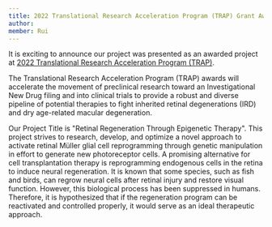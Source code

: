 ```yaml
---
title: 2022 Translational Research Acceleration Program (TRAP) Grant Award
author: 
member: Rui
---
```

It is exciting to announce our project was presented as an awarded project at [2022 Translational Research Acceleration Program (TRAP)](https://www.fightingblindness.org/translational-research-acceleration-program#2022-trap-awardees-webinar-1332).

The Translational Research Acceleration Program (TRAP) awards will accelerate the movement of preclinical research toward an Investigational New Drug filing and into clinical trials to provide a robust and diverse pipeline of potential therapies to fight inherited retinal degenerations (IRD) and dry age-related macular degeneration.

Our Project Title is "Retinal Regeneration Through Epigenetic Therapy". This project strives to research, develop, and optimize a novel approach to activate retinal Müller glial cell reprogramming through genetic manipulation in effort to generate new photoreceptor cells. A promising alternative for cell transplantation therapy is reprogramming endogenous cells in the retina to induce neural regeneration. It is known that some species, such as fish and birds, can regrow neural cells after retinal injury and restore visual function. However, this biological process has been suppressed in humans. Therefore, it is hypothesized that if the regeneration program can be reactivated and controlled properly, it would serve as an ideal therapeutic approach.

